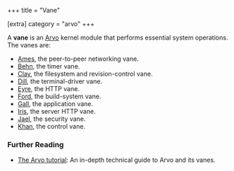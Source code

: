 +++
title = "Vane"

[extra]
category = "arvo"
+++

A **vane** is an [Arvo](/reference/glossary/arvo) kernel module that performs essential system operations. The vanes are:


- [Ames](/reference/glossary/ames), the peer-to-peer networking vane.
- [Behn](/reference/glossary/behn), the timer vane.
- [Clay](/reference/glossary/clay), the filesystem and revision-control vane.
- [Dill](/reference/glossary/dill), the terminal-driver vane.
- [Eyre](/reference/glossary/eyre), the HTTP vane.
- [Ford](/reference/glossary/ford), the build-system vane.
- [Gall](/reference/glossary/gall), the application vane.
- [Iris](/reference/glossary/iris), the server HTTP vane.
- [Jael](/reference/glossary/jael), the security vane.
- [Khan](/reference/glossary/kahn), the control vane.

### Further Reading

- [The Arvo tutorial](/reference/arvo/overview): An in-depth technical guide to Arvo and its vanes.
